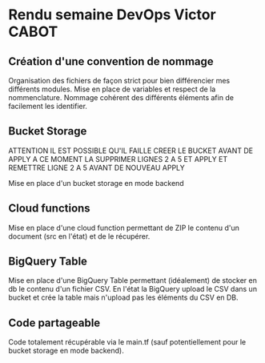 # Rendu semaine DevOps Victor CABOT

## Création d'une convention de nommage 
Organisation des fichiers de façon strict pour bien différencier mes différents modules. Mise en place de variables et respect de la nommenclature. Nommage cohérent des différents éléments afin de facilement les identifier.

## Bucket Storage
ATTENTION IL EST POSSIBLE QU'IL FAILLE CREER LE BUCKET AVANT DE APPLY A CE MOMENT LA SUPPRIMER LIGNES 2 A 5 ET APPLY ET REMETTRE LIGNE 2 A 5 AVANT DE NOUVEAU APPLY

Mise en place d'un bucket storage en mode backend

## Cloud functions
Mise en place d'une cloud function permettant de ZIP le contenu d'un document (src en l'état) et de le récupérer.

## BigQuery Table
Mise en place d'une BigQuery Table permettant (idéalement) de stocker en db le contenu d'un fichier CSV.
En l'état la BigQuery upload le CSV dans un bucket et crée la table mais n'upload pas les éléments du CSV en DB.

## Code partageable
Code totalement récupérable via le main.tf (sauf potentiellement pour le bucket storage en mode backend).
